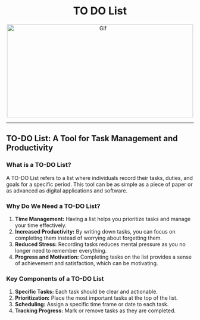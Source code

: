 <div align="center">

# TO DO List
<img alt="Gif" src="https://i.makeagif.com/media/11-24-2013/8l7jir.gif" height="250px" width="500px">
</div>
<hr>

## TO-DO List: A Tool for Task Management and Productivity
### What is a TO-DO List?
A TO-DO List refers to a list where individuals record their tasks, duties, and goals for a specific period. This tool can be as simple as a piece of paper or as advanced as digital applications and software.
### Why Do We Need a TO-DO List?
1. <b>Time Management:</b> Having a list helps you prioritize tasks and manage your time effectively.
2. <b>Increased Productivity:</b> By writing down tasks, you can focus on completing them instead of worrying about forgetting them.
3. <b>Reduced Stress:</b> Recording tasks reduces mental pressure as you no longer need to remember everything.
4. <b>Progress and Motivation:</b> Completing tasks on the list provides a sense of achievement and satisfaction, which can be motivating.
### Key Components of a TO-DO List
1. <b>Specific Tasks:</b> Each task should be clear and actionable.
2. <b>Prioritization:</b> Place the most important tasks at the top of the list.
3. <b>Scheduling:</b> Assign a specific time frame or date to each task.
4. <b>Tracking Progress:</b> Mark or remove tasks as they are completed.
